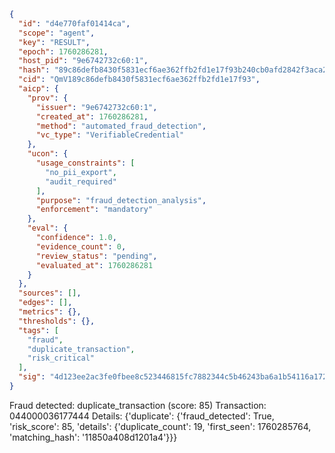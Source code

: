 ```json
{
  "id": "d4e770faf01414ca",
  "scope": "agent",
  "key": "RESULT",
  "epoch": 1760286281,
  "host_pid": "9e6742732c60:1",
  "hash": "89c86defb8430f5831ecf6ae362ffb2fd1e17f93b240cb0afd2842f3aca274a3",
  "cid": "QmV189c86defb8430f5831ecf6ae362ffb2fd1e17f93",
  "aicp": {
    "prov": {
      "issuer": "9e6742732c60:1",
      "created_at": 1760286281,
      "method": "automated_fraud_detection",
      "vc_type": "VerifiableCredential"
    },
    "ucon": {
      "usage_constraints": [
        "no_pii_export",
        "audit_required"
      ],
      "purpose": "fraud_detection_analysis",
      "enforcement": "mandatory"
    },
    "eval": {
      "confidence": 1.0,
      "evidence_count": 0,
      "review_status": "pending",
      "evaluated_at": 1760286281
    }
  },
  "sources": [],
  "edges": [],
  "metrics": {},
  "thresholds": {},
  "tags": [
    "fraud",
    "duplicate_transaction",
    "risk_critical"
  ],
  "sig": "4d123ee2ac3fe0fbee8c523446815fc7882344c5b46243ba6a1b54116a172dfe"
}
```

Fraud detected: duplicate_transaction (score: 85)
Transaction: 044000036177444
Details: {'duplicate': {'fraud_detected': True, 'risk_score': 85, 'details': {'duplicate_count': 19, 'first_seen': 1760285764, 'matching_hash': '11850a408d1201a4'}}}